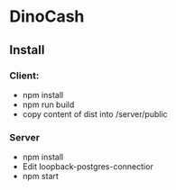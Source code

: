 # DinoCash

## Install

### Client:

* npm install
* npm run build
* copy content of dist into /server/public

### Server

* npm install
* Edit loopback-postgres-connectior
* npm start
